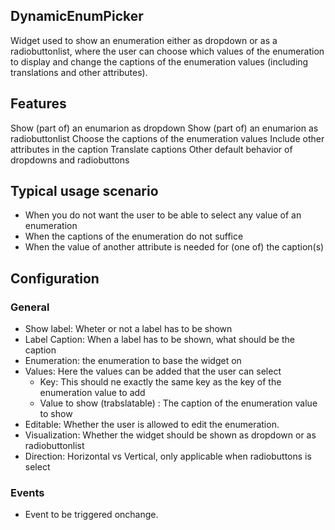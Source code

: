 ## DynamicEnumPicker
Widget used to show an enumeration either as dropdown or as a radiobuttonlist, where the user can choose which values of the enumeration to display and change the captions of the enumeration values (including translations and other attributes).

## Features
Show (part of) an enumarion as dropdown
Show (part of) an enumarion as radiobuttonlist
Choose the captions of the enumeration values
Include other attributes in the caption
Translate captions
Other default behavior of dropdowns and radiobuttons

## Typical usage scenario
- When you do not want the user to be able to select any value of an enumeration
- When the captions of the enumeration do not suffice
- When the value of another attribute is needed for (one of) the caption(s)

## Configuration
### General
- Show label: Wheter or not a label has to be shown
- Label Caption: When a label has to be shown, what should be the caption
- Enumeration: the enumeration to base the widget on
- Values: Here the values can be added that the user can select
  - Key: This should ne exactly the same key as the key of the enumeration value to add
  - Value to show (trabslatable) : The caption of the enumeration value to show
- Editable: Whether the user is allowed to edit the enumeration.
- Visualization: Whether the widget should be shown as dropdown or as radiobuttonlist
- Direction: Horizontal vs Vertical, only applicable when radiobuttons is select

### Events
- Event to be triggered onchange.
